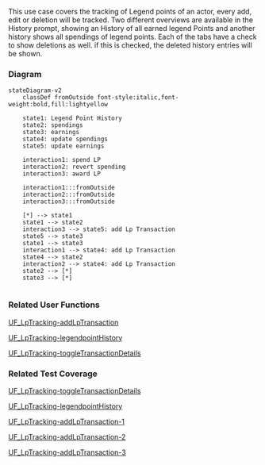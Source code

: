 This use case covers the tracking of Legend points of an actor, every add, edit or deletion will be tracked. Two different overviews are available in the History prompt, showing an History of all earned legend Points and another history shows all spendings of legend points. Each of the tabs have a check to show deletions as well. if this is checked, the deleted history entries will be shown.

### Diagram
```mermaid
stateDiagram-v2
    classDef fromOutside font-style:italic,font-weight:bold,fill:lightyellow

    state1: Legend Point History
    state2: spendings
    state3: earnings
    state4: update spendings
    state5: update earnings

    interaction1: spend LP
    interaction2: revert spending
    interaction3: award LP

    interaction1:::fromOutside
    interaction2:::fromOutside
    interaction3:::fromOutside

    [*] --> state1
    state1 --> state2
    interaction3 --> state5: add Lp Transaction
    state5 --> state3
    state1 --> state3
    interaction1 --> state4: add Lp Transaction
    state4 --> state2
    interaction2 --> state4: add Lp Transaction
    state2 --> [*]
    state3 --> [*]
    
```

### Related User Functions

[UF_LpTracking-addLpTransaction](../User%20Functions/UF_LpTracking-addLpTransaction.md)

[UF_LpTracking-legendpointHistory](../User%20Functions/UF_LpTracking-legendpointHistory.md)

[UF_LpTracking-toggleTransactionDetails](../User%20Functions/UF_LpTracking-toggleTransactionDetails.md)


### Related Test Coverage

[UF_LpTracking-toggleTransactionDetails](https://github.com/patrickmohrmann/earthdawn4eV2/issues/835) 

[UF_LpTracking-legendpointHistory](https://github.com/patrickmohrmann/earthdawn4eV2/issues/834) 

[UF_LpTracking-addLpTransaction-1](https://github.com/patrickmohrmann/earthdawn4eV2/issues/831) 

[UF_LpTracking-addLpTransaction-2](https://github.com/patrickmohrmann/earthdawn4eV2/issues/832) 

[UF_LpTracking-addLpTransaction-3](https://github.com/patrickmohrmann/earthdawn4eV2/issues/833) 

